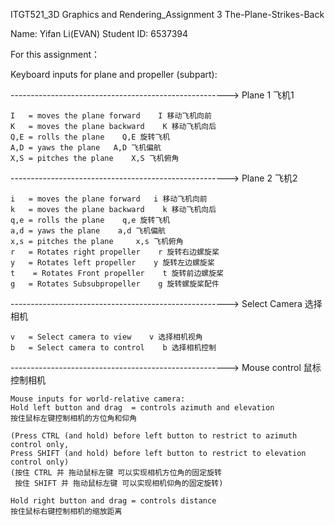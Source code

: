 ITGT521_3D Graphics and Rendering_Assignment 3 The-Plane-Strikes-Back

Name: Yifan Li(EVAN)
Student ID: 6537394

For this assignment：

Keyboard inputs for plane and propeller (subpart):

 ------------------------------------------------------> Plane 1 飞机1

    I   = moves the plane forward    I 移动飞机向前
    K   = moves the plane backward    K 移动飞机向后
    Q,E = rolls the plane    Q,E 旋转飞机
    A,D = yaws the plane   A,D 飞机偏航
    X,S = pitches the plane    X,S 飞机俯角


 ------------------------------------------------------> Plane 2 飞机2

    i   = moves the plane forward   i 移动飞机向前
    k   = moves the plane backward    k 移动飞机向后
    q,e = rolls the plane    q,e 旋转飞机
    a,d = yaws the plane    a,d 飞机偏航
    x,s = pitches the plane     x,s 飞机俯角
    r   = Rotates right propeller    r 旋转右边螺旋桨
    y   = Rotates left propeller    y 旋转左边螺旋桨
    t    = Rotates Front propeller    t 旋转前边螺旋桨
    g   = Rotates Subsubpropeller    g 旋转螺旋桨配件

 ------------------------------------------------------> Select Camera  选择相机

    v   = Select camera to view    v 选择相机视角
    b   = Select camera to control    b 选择相机控制

 ------------------------------------------------------> Mouse control  鼠标控制相机

    Mouse inputs for world-relative camera:
    Hold left button and drag  = controls azimuth and elevation  
    按住鼠标左键控制相机的方位角和仰角

    (Press CTRL (and hold) before left button to restrict to azimuth control only,
    Press SHIFT (and hold) before left button to restrict to elevation control only)  
    (按住 CTRL 并 拖动鼠标左键 可以实现相机方位角的固定旋转
     按住 SHIFT 并 拖动鼠标左键 可以实现相机仰角的固定旋转)

    Hold right button and drag = controls distance   
    按住鼠标右键控制相机的缩放距离
